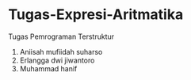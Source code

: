 # Tugas-Expresi-Aritmatika
Tugas Pemrograman Terstruktur

1. Aniisah mufiidah suharso
2. Erlangga dwi jiwantoro
3. Muhammad hanif
